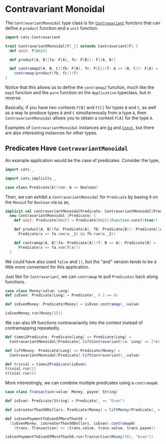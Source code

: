 # Contravariant Monoidal

The `ContravariantMonoidal` type class is for [`Contravariant`](contravariant.md) functors that can define a
`product` function and a `unit` function.

```scala mdoc:silent
import cats.Contravariant

trait ContravariantMonoidal[F[_]] extends Contravariant[F] {
  def unit: F[Unit]

  def product[A, B](fa: F[A], fc: F[B]): F[(A, B)]

  def contramap2[A, B, C](fb: F[B], fc: F[C])(f: A => (B, C)): F[A] =
    contramap(product(fb, fc))(f)
}
```

Notice that this allows us to define the `contramap2` function, much like
the `map2` function and the `pure` function on the `Applicative` typeclass, but in reverse.

Basically, if you have two contexts `F[B]` and `F[C]` for types
`B` and `C`, as well as a way to produce types `B` and `C` simultaneously
from a type `A`, then `ContravariantMonoidal` allows you to obtain
a context `F[A]` for the type `A`.

Examples of `ContravariantMonoidal` instances are [`Eq`](eq.md) and [`Const`](../datatypes/const.md),
but there are also interesting instances for other types.

## Predicates Have `ContravariantMonoidal`

An example application would be the case of predicates. Consider the type,

```scala mdoc:silent:reset
import cats._

import cats.implicits._

case class Predicate[A](run: A => Boolean)
```

Then, we can exhibit a `ContravariantMonoidal` for `Predicate` by basing it on the
`Monoid` for `Boolean` via `&&` as,

```scala mdoc:silent
implicit val contravariantMonoidalPredicate: ContravariantMonoidal[Predicate] =
  new ContravariantMonoidal [Predicate] {
    def unit: Predicate[Unit] = Predicate[Unit](Function.const(true))

    def product[A, B](fa: Predicate[A], fb: Predicate[B]): Predicate[(A, B)] =
      Predicate(x => fa.run(x._1) && fb.run(x._2))

    def contramap[A, B](fa: Predicate[A])(f: B => A): Predicate[B] =
      Predicate(x => fa.run(f(x)))
  }
```

We could have also used `false` and `||`, but the "and" version
tends to be a little more convenient for this application.

Just like for `Contravariant`, we can `contramap` to
pull `Predicates` back along functions.

```scala mdoc
case class Money(value: Long)
def isEven: Predicate[Long] = Predicate(_ % 2 == 0)

def isEvenMoney: Predicate[Money] = isEven.contramap(_.value)

isEvenMoney.run(Money(55))
```

We can also lift functions contravariantly into
the context instead of contramapping repeatedly.

```scala mdoc
def times2Predicate: Predicate[Long] => Predicate[Long] =
  ContravariantMonoidal[Predicate].liftContravariant((x: Long) => 2*x)

def liftMoney: Predicate[Long] => Predicate[Money] =
  ContravariantMonoidal[Predicate].liftContravariant(_.value)

def trivial = times2Predicate(isEven)
trivial.run(2)
trivial.run(5)
```

More interestingly, we can combine multiple predicates using
a `contramapN`.

```scala mdoc
case class Transaction(value: Money, payee: String)

def isEvan: Predicate[String] = Predicate(_ == "Evan")

def isGreaterThan50Dollars: Predicate[Money] = liftMoney(Predicate(_ > 50))

def isEvenPaymentToEvanOfMoreThan50 =
  (isEvenMoney, isGreaterThan50Dollars, isEvan).contramapN(
    (trans: Transaction) => (trans.value, trans.value, trans.payee))

isEvenPaymentToEvanOfMoreThan50.run(Transaction(Money(56), "Evan"))
```

